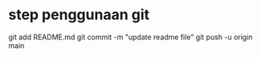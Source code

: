 # step penggunaan git 
git add README.md 
git commit -m "update readme file"
git push -u origin main